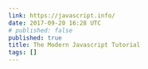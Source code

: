 ```yaml
---
link: https://javascript.info/
date: 2017-09-20 16:28 UTC
# published: false
published: true
title: The Modern Javascript Tutorial
tags: []
---
```



